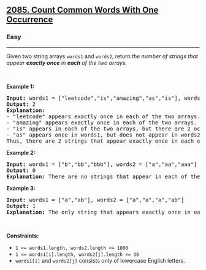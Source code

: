 <h2><a href="https://leetcode.com/problems/count-common-words-with-one-occurrence/">2085. Count Common Words With One Occurrence</a></h2><h3>Easy</h3><hr><div><p>Given two string arrays <code>words1</code> and <code>words2</code>, return <em>the number of strings that appear <strong>exactly once</strong> in <b>each</b>&nbsp;of the two arrays.</em></p>

<p>&nbsp;</p>
<p><strong class="example">Example 1:</strong></p>

<pre><strong>Input:</strong> words1 = ["leetcode","is","amazing","as","is"], words2 = ["amazing","leetcode","is"]
<strong>Output:</strong> 2
<strong>Explanation:</strong>
- "leetcode" appears exactly once in each of the two arrays. We count this string.
- "amazing" appears exactly once in each of the two arrays. We count this string.
- "is" appears in each of the two arrays, but there are 2 occurrences of it in words1. We do not count this string.
- "as" appears once in words1, but does not appear in words2. We do not count this string.
Thus, there are 2 strings that appear exactly once in each of the two arrays.
</pre>

<p><strong class="example">Example 2:</strong></p>

<pre><strong>Input:</strong> words1 = ["b","bb","bbb"], words2 = ["a","aa","aaa"]
<strong>Output:</strong> 0
<strong>Explanation:</strong> There are no strings that appear in each of the two arrays.
</pre>

<p><strong class="example">Example 3:</strong></p>

<pre><strong>Input:</strong> words1 = ["a","ab"], words2 = ["a","a","a","ab"]
<strong>Output:</strong> 1
<strong>Explanation:</strong> The only string that appears exactly once in each of the two arrays is "ab".
</pre>

<p>&nbsp;</p>
<p><strong>Constraints:</strong></p>

<ul>
	<li><code>1 &lt;= words1.length, words2.length &lt;= 1000</code></li>
	<li><code>1 &lt;= words1[i].length, words2[j].length &lt;= 30</code></li>
	<li><code>words1[i]</code> and <code>words2[j]</code> consists only of lowercase English letters.</li>
</ul>
</div>